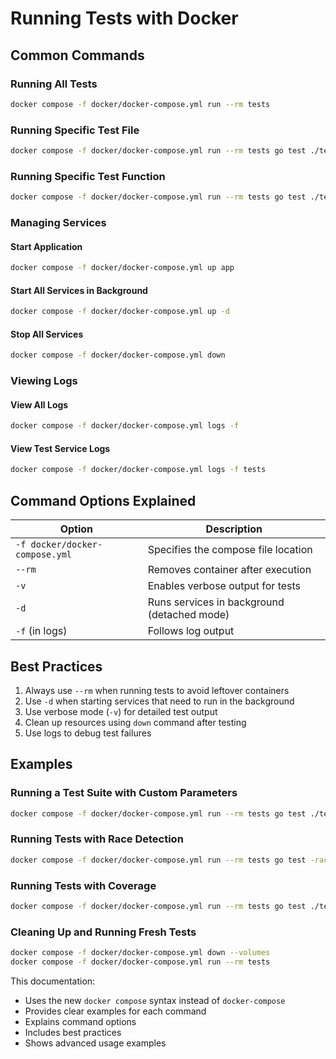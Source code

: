 # Running Tests with Docker

## Common Commands

### Running All Tests
```bash
docker compose -f docker/docker-compose.yml run --rm tests
```

### Running Specific Test File
```bash
docker compose -f docker/docker-compose.yml run --rm tests go test ./tests/redis/basic_test.go -v
```

### Running Specific Test Function
```bash
docker compose -f docker/docker-compose.yml run --rm tests go test ./tests/... -run TestRedisBasicOperations -v
```

### Managing Services

#### Start Application
```bash
docker compose -f docker/docker-compose.yml up app
```

#### Start All Services in Background
```bash
docker compose -f docker/docker-compose.yml up -d
```

#### Stop All Services
```bash
docker compose -f docker/docker-compose.yml down
```

### Viewing Logs

#### View All Logs
```bash
docker compose -f docker/docker-compose.yml logs -f
```

#### View Test Service Logs
```bash
docker compose -f docker/docker-compose.yml logs -f tests
```

## Command Options Explained

| Option | Description |
|--------|-------------|
| `-f docker/docker-compose.yml` | Specifies the compose file location |
| `--rm` | Removes container after execution |
| `-v` | Enables verbose output for tests |
| `-d` | Runs services in background (detached mode) |
| `-f` (in logs) | Follows log output |

## Best Practices

1. Always use `--rm` when running tests to avoid leftover containers
2. Use `-d` when starting services that need to run in the background
3. Use verbose mode (`-v`) for detailed test output
4. Clean up resources using `down` command after testing
5. Use logs to debug test failures

## Examples

### Running a Test Suite with Custom Parameters
```bash
docker compose -f docker/docker-compose.yml run --rm tests go test ./tests/... -v -timeout 30s
```

### Running Tests with Race Detection
```bash
docker compose -f docker/docker-compose.yml run --rm tests go test -race ./tests/...
```

### Running Tests with Coverage
```bash
docker compose -f docker/docker-compose.yml run --rm tests go test ./tests/... -coverprofile=coverage.out
```

### Cleaning Up and Running Fresh Tests
```bash
docker compose -f docker/docker-compose.yml down --volumes
docker compose -f docker/docker-compose.yml run --rm tests
```

This documentation:
- Uses the new `docker compose` syntax instead of `docker-compose`
- Provides clear examples for each command
- Explains command options
- Includes best practices
- Shows advanced usage examples 